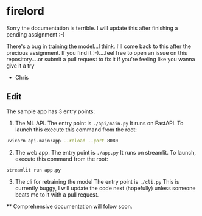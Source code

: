 # firelord

Sorry the documentation is terrible. I will update this after finishing a pending assignment :-)

There's a bug in training the model...I think. I'll come back to this after the precious assignment. If you find it :-)....feel free to open an issue on this repository....or submit a pull request to fix it if you're feeling like you wanna give it a try

- Chris

## Edit
The sample app has 3 entry points:
1. The ML API.
The entry point is `./api/main.py`
It runs on FastAPI. To launch this execute this command from the root:
```bash
uvicorn api.main:app --reload --port 8080
```

2. The web app.
The entry point is `./app.py`
It runs on streamlit. To launch, execute this command from the root:
```bash
streamlit run app.py
```

3. The cli for retraining the model
The entry point is `./cli.py`
This is currently buggy, I will update the code next (hopefully) unless someone beats me to it with a pull request.

** Comprehensive documentation will folow soon.

